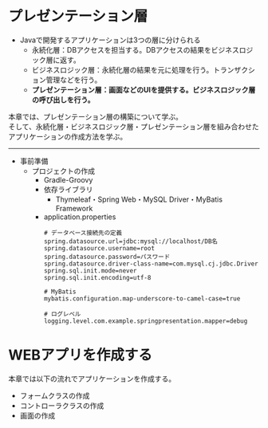 # プレゼンテーション層
- Javaで開発するアプリケーションは3つの層に分けられる  
  - 永続化層：DBアクセスを担当する。DBアクセスの結果をビジネスロジック層に返す。
  - ビジネスロジック層：永続化層の結果を元に処理を行う。トランザクション管理などを行う。
  - **プレゼンテーション層：画面などのUIを提供する。ビジネスロジック層の呼び出しを行う。**  

本章では、プレゼンテーション層の構築について学ぶ。  
そして、永続化層・ビジネスロジック層・プレゼンテーション層を組み合わせたアプリケーションの作成方法を学ぶ。  

---

- 事前準備
  - プロジェクトの作成
    - Gradle-Groovy
    - 依存ライブラリ
      - Thymeleaf・Spring Web・MySQL Driver・MyBatis Framework
    - application.properties
      ```
      # データベース接続先の定義
      spring.datasource.url=jdbc:mysql://localhost/DB名
      spring.datasource.username=root
      spring.datasource.password=パスワード
      spring.datasource.driver-class-name=com.mysql.cj.jdbc.Driver
      spring.sql.init.mode=never
      spring.sql.init.encoding=utf-8

      # MyBatis
      mybatis.configuration.map-underscore-to-camel-case=true

      # ログレベル
      logging.level.com.example.springpresentation.mapper=debug

      ```
    
# WEBアプリを作成する
本章では以下の流れでアプリケーションを作成する。
- フォームクラスの作成
- コントローラクラスの作成  
- 画面の作成
  
